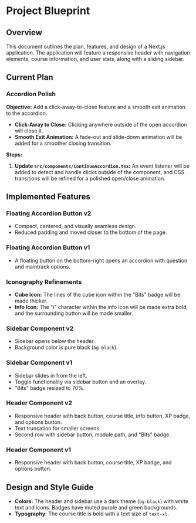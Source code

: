 # Project Blueprint

## Overview

This document outlines the plan, features, and design of a Next.js application. The application will feature a responsive header with navigation elements, course information, and user stats, along with a sliding sidebar.

## Current Plan

### Accordion Polish

**Objective:** Add a click-away-to-close feature and a smooth exit animation to the accordion.

*   **Click-Away to Close:** Clicking anywhere outside of the open accordion will close it.
*   **Smooth Exit Animation:** A fade-out and slide-down animation will be added for a smoother closing transition.

**Steps:**

1.  **Update `src/components/ContinueAccordion.tsx`:** An event listener will be added to detect and handle clicks outside of the component, and CSS transitions will be refined for a polished open/close animation.

## Implemented Features

### Floating Accordion Button v2

*   Compact, centered, and visually seamless design.
*   Reduced padding and moved closer to the bottom of the page.

### Floating Accordion Button v1

*   A floating button on the bottom-right opens an accordion with question and maintrack options.

### Iconography Refinements

*   **Cube Icon:** The lines of the cube icon within the "Bits" badge will be made thicker.
*   **Info Icon:** The "i" character within the info icon will be made extra bold, and the surrounding button will be made smaller.

### Sidebar Component v2

*   Sidebar opens below the header.
*   Background color is pure black (`bg-black`).

### Sidebar Component v1

*   Sidebar slides in from the left.
*   Toggle functionality via sidebar button and an overlay.
*   "Bits" badge resized to 70%.

### Header Component v2

*   Responsive header with back button, course title, info button, XP badge, and options button.
*   Text truncation for smaller screens.
*   Second row with sidebar button, module path, and "Bits" badge.

### Header Component v1

*   Responsive header with back button, course title, XP badge, and options button.

## Design and Style Guide

*   **Colors:** The header and sidebar use a dark theme (`bg-black`) with white text and icons. Badges have muted purple and green backgrounds.
*   **Typography:** The course title is bold with a text size of `text-xl`.
